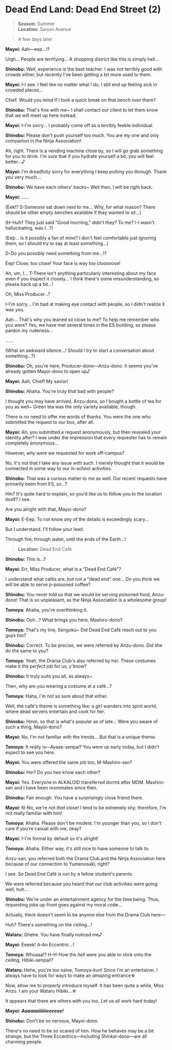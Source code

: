 # Dead End Land: Dead End Street (2)

> **Season:** Summer<br>
> **Location:** Saison Avenue

> A few days later

**Mayoi:** Aah—eep...!?

Urgh... People are terrifying... A shopping district like this is simply hell...

**Shinobu:** Well, experience *is* the best teacher. I was not terribly good with crowds either, but recently I've been getting a bit more used to them.

**Mayoi:** I-I see. I feel like no matter what I do, I still end up feeling sick in crowded places...

Chief. Would you mind if I took a quick break on that bench over there?

**Shinobu:** That's fine with me~ I shall contact our client to let them know that we will meet up here instead.

**Mayoi:** I-I'm sorry... I probably come off as a terribly feeble individual.

**Shinobu:** Please don't push yourself too much. You are my one and only companion in the Ninja Association!

Ah, right. There is a vending machine close by, so I will go grab something for you to drink. I'm sure that if you hydrate yourself a bit, you will feel better...♪

**Mayoi:** I'm dreadfully sorry for everything I keep putting you through. Thank you very much...

**Shinobu:** We have each others' backs~ Well then, I will be right back.

**Mayoi:** ......

(Eek!? S-Someone sat down next to me... Why, for what reason? There should be other empty benches available if they wanted to sit...)

(H-Huh? They just said "Good morning," didn't they? To me? I-I wasn't hallucinating, was I...?)

(Eep... Is it possibly a fan of mine? I don't feel comfortable just ignoring them, so I should try to say at least something...)

D-Do you possibly need something from me...!?

Eep! Close, too close! Your face is way too clooooose!

Ah, um, I... T-There isn't anything particularly interesting about my face even if you inspect it closely... I think there's some misunderstanding, so please back up a bit...!

Oh, Miss Producer...?

I-I'm sorry... I'm bad at making eye contact with people, so I didn't realize it was you.

Aah... That's why you leaned so close to me? To help me remember who you were? Yes, we have met several times in the ES building, so please pardon my rudeness...

......

(What an awkward silence...! Should I try to start a conversation about something...?)

**Shinobu:** Oh, you're here, Producer-dono—Anzu-dono. It seems you've already gotten Mayoi-dono to open up♪

**Mayoi:** Aah, Chief! My savior!

**Shinobu:** Ahaha. You're truly *that* bad with people?

I thought you may have arrived, Anzu-dono, so I bought a bottle of tea for you as well~ Green tea was the only variety available, though.

There is no need to offer me words of thanks. You were the one who submitted the request to our box, after all.

**Mayoi:** Ah, you submitted a request anonymously, but then revealed your identity after? I was under the impression that every requester has to remain completely anonymous...

However, why were we requested for work off-campus?

No, it's not that I take any issue with such. I merely thought that it would be connected in some way to our in-school activities.

**Shinobu:** That was a curious matter to me as well. Our recent requests have primarily been from ES, so...?

Hm? It's quite hard to explain, so you’d like us to follow you to the location itself? I see.

Are you alright with that, Mayoi-dono?

**Mayoi:** E-Eep. To not know any of the details is exceedingly scary...

But I understand. I'll follow your lead.

Through fire, through water, until the ends of the Earth...!

> **Location:** Dead End Café

**Shinobu:** This is...?

**Mayoi:** Err, Miss Producer, what is a "Dead End Café"?

I understand what cafés are, but not a "dead end" one... Do you think we will be able to serve p-poisoned coffee?

**Shinobu:** You never told us that we would be serving poisoned food, Anzu-dono! That is *so* unpleasant, as the Ninja Association is a wholesome group!

**Tomoya:** Ahaha, you're overthinking it.

**Shinobu:** Ooh...? What brings you here, Mashiro-dono?

**Tomoya:** That's my line, Sengoku~ Did Dead End Café reach out to you guys too?

**Shinobu:** Correct. To be precise, we were referred by Anzu-dono. Did she do the same to you?

**Tomoya:** Yeah, the Drama Club's also referred by her. These costumes make it the *perfect* job for us, y'know?

**Shinobu:** It truly suits you all, as always~

Then, why are you wearing a costume at a café...?

**Tomoya:** Haha, I'm not so sure about that either.

Well, the café's theme is something like: a girl wanders into spirit world, where dead servers entertain and cook for her.

**Shinobu:** Hmm, so that is what's popular as of late... Were you aware of such a thing, Mayoi-dono?

**Mayoi:** No, I'm not familiar with the trends... But that is a unique theme.

**Tomoya:** It really is—Ayase-senpai? You were up early today, but I didn't expect to see you here.

**Mayoi:** You were offered the same job too, M-Mashiro-san?

**Shinobu:** Hm? Do you two know each other?

**Mayoi:** Yes. Everyone in ALKALOID transferred dorms after MDM. Mashiro-san and I have been roommates since then.

**Shinobu:** Fair enough. You have a surprisingly close friend there.

**Mayoi:** N-No, we're not *that* close! I tend to be extremely shy; therefore, I'm not really familiar with him!

**Tomoya:** Ahaha. Please don't be modest. I'm younger than you, so I don't care if you're casual with me, okay?

**Mayoi:** I-I'm formal by default so it's alright!

**Tomoya:** Ahaha. Either way, it's still nice to have someone to talk to.

Anzu-san, you referred both the Drama Club and the Ninja Association here because of our connection to Yumenosaki, right?

I see. So Dead End Café is run by a fellow student's parents.

We were referred because you heard that our club activities were going well, huh...

**Shinobu:** We're under an entertainment agency for the time being. Thus, requesting jobs up-front goes against my moral code...

Actually, there doesn't seem to be anyone else from the Drama Club here—

Huh? There's something on the ceiling...!

**Wataru:** Ghehe. You have finally noticed me♪

**Mayoi:** Eeeek! A-An Eccentric...!

**Tomoya:** Whoaaa!? H-H-How the *hell* were you able to stick onto the ceiling, Hibiki-senpai!?

**Wataru:** Hehe, you're too naïve, Tomoya-kun! Since I'm an entertainer, I always have to look for ways to make an *amazing* entrance☆

Now, allow me to properly introduce myself. It has been quite a while, Miss Anzu. I am your Wataru Hibiki...☆

It appears that there are others with you too. Let us all work hard today!

**Mayoi:** ***Aaaaaaiiiiiieeeeee!***

**Shinobu:** Don't be so nervous, Mayoi-dono.

There's no need to be so scared of him. How he behaves may be a bit strange, but the Three Eccentrics—including Shinkai-dono—are all charming people.
